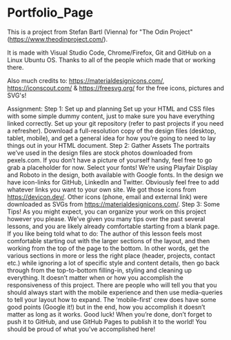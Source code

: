 # Portfolio_Page
This is a project from Stefan Bartl (Vienna) for "The Odin Project" (https://www.theodinproject.com/).

It is made with Visual Studio Code, Chrome/Firefox, Git and GitHub on a Linux Ubuntu OS.
Thanks to all of the people which made that or working there.

Also much credits to:
https://materialdesignicons.com/, https://iconscout.com/ & https://freesvg.org/ for the free icons, pictures and SVG's!

Assignment:
Step 1: Set up and planning
Set up your HTML and CSS files with some simple dummy content, just to make sure you have everything linked correctly.
Set up your git repository (refer to past projects if you need a refresher).
Download a full-resolution copy of the design files (desktop, tablet, mobile), and get a general idea for how you’re going to need to lay things out in your HTML document.
Step 2: Gather Assets
The portraits we’ve used in the design files are stock photos downloaded from pexels.com. If you don’t have a picture of yourself handy, feel free to go grab a placeholder for now.
Select your fonts! We’re using Playfair Display and Roboto in the design, both available with Google fonts.
In the design we have icon-links for GitHub, LinkedIn and Twitter. Obviously feel free to add whatever links you want to your own site. We got those icons from https://devicon.dev/.
Other icons (phone, email and external link) were downloaded as SVGs from https://materialdesignicons.com/.
Step 3: Some Tips!
As you might expect, you can organize your work on this project however you please. We’ve given you many tips over the past several lessons, and you are likely already comfortable starting from a blank page.
If you like being told what to do: The author of this lesson feels most comfortable starting out with the larger sections of the layout, and then working from the top of the page to the bottom. In other words, get the various sections in more or less the right place (header, projects, contact etc.) while ignoring a lot of specific style and content details, then go back through from the top-to-bottom filling-in, styling and cleaning up everything.
It doesn’t matter when or how you accomplish the responsiveness of this project. There are people who will tell you that you should always start with the mobile experience and then use media-queries to tell your layout how to expand. The ‘mobile-first’ crew does have some good points (Google it!) but in the end, how you accomplish it doesn’t matter as long as it works. Good luck!
When you’re done, don’t forget to push it to GitHub, and use GitHub Pages to publish it to the world! You should be proud of what you’ve accomplished here!
